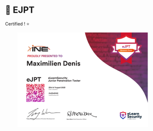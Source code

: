 # 👶 EJPT

Certified ! :star:

<figure><img src="../.gitbook/assets/eJPT-1.png" alt=""><figcaption></figcaption></figure>
